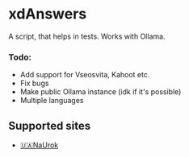 # xdAnswers
A script, that helps in tests. Works with Ollama.

### Todo:
- Add support for Vseosvita, Kahoot etc.
- Fix bugs
- Make public Ollama instance (idk if it's possible)
- Multiple languages

## Supported sites
- [🇺🇦NaUrok](https://naurok.com.ua)


